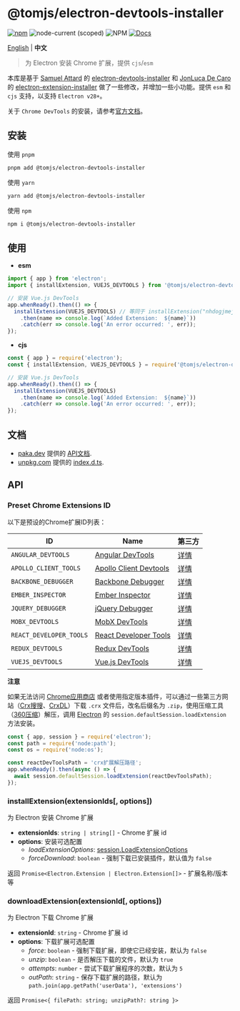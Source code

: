 # @tomjs/electron-devtools-installer

[![npm](https://img.shields.io/npm/v/@tomjs/electron-devtools-installer)](https://www.npmjs.com/package/@tomjs/electron-devtools-installer) ![node-current (scoped)](https://img.shields.io/node/v/@tomjs/electron-devtools-installer) ![NPM](https://img.shields.io/npm/l/@tomjs/electron-devtools-installer) [![Docs](https://www.paka.dev/badges/v0/cute.svg)](https://www.paka.dev/npm/@tomjs/electron-devtools-installer)

[English](./README.md) | **中文**

> 为 Electron 安装 Chrome 扩展，提供 `cjs`/`esm`

本库是基于 [Samuel Attard](https://github.com/MarshallOfSound) 的 [electron-devtools-installer](https://github.com/MarshallOfSound/electron-devtools-installer) 和 [JonLuca De Caro](https://github.com/jonluca) 的 [electron-extension-installer](https://github.com/JonLuca/electron-extension-installer) 做了一些修改，并增加一些小功能。提供 `esm` 和 `cjs` 支持，以支持 `Electron v28+`。

关于 `Chrome DevTools` 的安装，请参考[官方文档](https://www.electronjs.org/docs/latest/tutorial/devtools-extension)。

## 安装

使用 `pnpm`

```bash
pnpm add @tomjs/electron-devtools-installer
```

使用 `yarn`

```bash
yarn add @tomjs/electron-devtools-installer
```

使用 `npm`

```bash
npm i @tomjs/electron-devtools-installer
```

## 使用

- **esm**

```js
import { app } from 'electron';
import { installExtension, VUEJS_DEVTOOLS } from '@tomjs/electron-devtools-installer';

// 安装 Vue.js DevTools
app.whenReady().then(() => {
  installExtension(VUEJS_DEVTOOLS) // 等同于 installExtension("nhdogjmejiglipccpnnnanhbledajbpd")
    .then(name => console.log(`Added Extension:  ${name}`))
    .catch(err => console.log('An error occurred: ', err));
});
```

- **cjs**

```js
const { app } = require('electron');
const { installExtension, VUEJS_DEVTOOLS } = require('@tomjs/electron-devtools-installer');

// 安装 Vue.js DevTools
app.whenReady().then(() => {
  installExtension(VUEJS_DEVTOOLS)
    .then(name => console.log(`Added Extension:  ${name}`))
    .catch(err => console.log('An error occurred: ', err));
});
```

## 文档

- [paka.dev](https://paka.dev) 提供的 [API文档](https://paka.dev/npm/@tomjs/electron-devtools-installer).
- [unpkg.com](https://www.unpkg.com/) 提供的 [index.d.ts](https://www.unpkg.com/browse/@tomjs/electron-devtools-installer/dist/index.d.ts).

## API

### Preset Chrome Extensions ID

以下是预设的Chrome扩展ID列表：

| ID | Name | 第三方 |
| --- | --- | --- |
| `ANGULAR_DEVTOOLS` | [Angular DevTools](https://chromewebstore.google.com/detail/ienfalfjdbdpebioblfackkekamfmbnh) | [详情](https://www.crxsoso.com/webstore/detail/ienfalfjdbdpebioblfackkekamfmbnh) |
| `APOLLO_CLIENT_TOOLS` | [Apollo Client Devtools](https://chromewebstore.google.com/detail/jdkknkkbebbapilgoeccciglkfbmbnfm) | [详情](https://www.crxsoso.com/webstore/detail/jdkknkkbebbapilgoeccciglkfbmbnfm) |
| `BACKBONE_DEBUGGER` | [Backbone Debugger](https://chromewebstore.google.com/detail/bhljhndlimiafopmmhjlgfpnnchjjbhd) | [详情](https://www.crxsoso.com/webstore/detail/bhljhndlimiafopmmhjlgfpnnchjjbhd) |
| `EMBER_INSPECTOR` | [Ember Inspector](https://chromewebstore.google.com/detail/bmdblncegkenkacieihfhpjfppoconhi) | [详情](https://www.crxsoso.com/webstore/detail/bmdblncegkenkacieihfhpjfppoconhi) |
| `JQUERY_DEBUGGER` | [jQuery Debugger](https://chromewebstore.google.com/detail/dbhhnnnpaeobfddmlalhnehgclcmjimi) | [详情](https://www.crxsoso.com/webstore/detail/dbhhnnnpaeobfddmlalhnehgclcmjimi) |
| `MOBX_DEVTOOLS` | [MobX DevTools](https://chromewebstore.google.com/detail/pfgnfdagidkfgccljigdamigbcnndkod) | [详情](https://www.crxsoso.com/webstore/detail/pfgnfdagidkfgccljigdamigbcnndkod) |
| `REACT_DEVELOPER_TOOLS` | [React Developer Tools](https://chromewebstore.google.com/detail/fmkadmapgofadopljbjfkapdkoienihi) | [详情](https://www.crxsoso.com/webstore/detail/fmkadmapgofadopljbjfkapdkoienihi) |
| `REDUX_DEVTOOLS` | [Redux DevTools](https://chromewebstore.google.com/detail/lmhkpmbekcpmknklioeibfkpmmfibljd) | [详情](https://www.crxsoso.com/webstore/detail/lmhkpmbekcpmknklioeibfkpmmfibljd) |
| `VUEJS_DEVTOOLS` | [Vue.js DevTools](https://chromewebstore.google.com/detail/nhdogjmejiglipccpnnnanhbledajbpd) | [详情](https://www.crxsoso.com/webstore/detail/nhdogjmejiglipccpnnnanhbledajbpd) |

**注意**

如果无法访问 [Chrome应用商店](https://chromewebstore.google.com/) 或者使用指定版本插件，可以通过一些第三方网站（[Crx搜搜](https://www.crxsoso.com/)、[CrxDL](https://crxdl.com/)）下载 `.crx` 文件后，改名后缀名为 `.zip`，使用压缩工具（[360压缩](https://yasuo.360.cn/)）解压，调用 [Electron](https://www.electronjs.org/docs/latest/tutorial/devtools-extension) 的 `session.defaultSession.loadExtension` 方法安装。

```js
const { app, session } = require('electron');
const path = require('node:path');
const os = require('node:os');

const reactDevToolsPath = 'crx扩展解压路径';
app.whenReady().then(async () => {
  await session.defaultSession.loadExtension(reactDevToolsPath);
});
```

### installExtension(extensionIds[, options])

为 Electron 安装 Chrome 扩展

- **extensionIds**: `string | string[]` - Chrome 扩展 id
- **options**: 安装可选配置
  - _loadExtensionOptions_: [session.LoadExtensionOptions](https://www.electronjs.org/docs/latest/api/session#sesloadextensionpath-options)
  - _forceDownload_: `boolean` - 强制下载已安装插件，默认值为 `false`

返回 `Promise<Electron.Extension | Electron.Extension[]>` - 扩展名称/版本等

### downloadExtension(extensionId[, options])

为 Electron 下载 Chrome 扩展

- **extensionId**: `string` - Chrome 扩展 id
- **options**: 下载扩展可选配置
  - _force_: `boolean` - 强制下载扩展，即使它已经安装，默认为 `false`
  - _unzip_: `boolean` - 是否解压下载的文件，默认为 `true`
  - _attempts_: `number` - 尝试下载扩展程序的次数，默认为 `5`
  - _outPath_: `string` - 保存下载扩展的路径，默认为 `path.join(app.getPath('userData'), 'extensions')`

返回 `Promise<{ filePath: string; unzipPath?: string }>`
